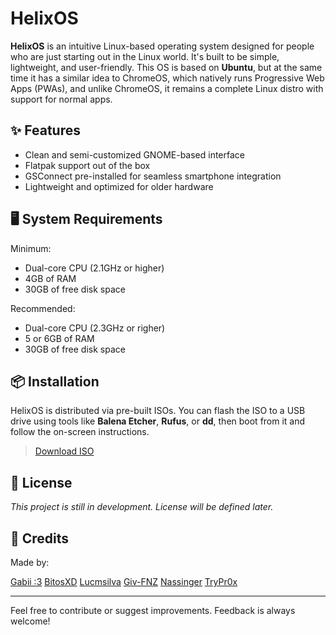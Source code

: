 # HelixOS

**HelixOS** is an intuitive Linux-based operating system designed for people who are just starting out in the Linux world. It's built to be simple, lightweight, and user-friendly.
This OS is based on **Ubuntu**, but at the same time it has a similar idea to ChromeOS, which natively runs Progressive Web Apps (PWAs), and unlike ChromeOS, it remains a complete Linux distro with support for normal apps.

## ✨ Features

- Clean and semi-customized GNOME-based interface
- Flatpak support out of the box
- GSConnect pre-installed for seamless smartphone integration
- Lightweight and optimized for older hardware

## 🖥️ System Requirements

Minimum:
- Dual-core CPU (2.1GHz or higher)
- 4GB of RAM
- 30GB of free disk space

Recommended:
- Dual-core CPU (2.3GHz or righer)
- 5 or 6GB of RAM
- 30GB of free disk space

## 📦 Installation

HelixOS is distributed via pre-built ISOs. You can flash the ISO to a USB drive using tools like **Balena Etcher**, **Rufus**, or **dd**, then boot from it and follow the on-screen instructions.

> [Download ISO](http://helixos.rf.gd/download/)

## 📃 License

_This project is still in development. License will be defined later._

## 👥 Credits

Made by:

[Gabii :3](https://github.com/Guii1161)
[BitosXD](https://github.com/oByteszOficial)
[Lucmsilva](https://github.com/lucmsilva651)
[Giv-FNZ](https://github.com/GiovaniFZ)
[Nassinger](https://github.com/im-nassinger)
[TryPr0x](https://github.com/trypr0x)

---

Feel free to contribute or suggest improvements. Feedback is always welcome!
